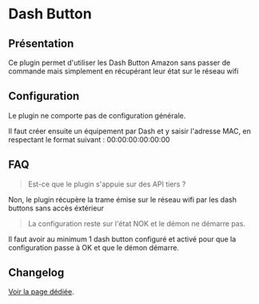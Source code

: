 # Dash Button

## Présentation

Ce plugin permet d'utiliser les Dash Button Amazon sans passer de commande mais simplement en récupérant leur état sur le réseau wifi

## Configuration

Le plugin ne comporte pas de configuration générale.

Il faut créer ensuite un équipement par Dash et y saisir l'adresse MAC, en respectant le format suivant :
00:00:00:00:00:00

## FAQ

> Est-ce que le plugin s'appuie sur des API tiers ?

Non, le plugin récupère la trame émise sur le réseau wifi par les dash buttons sans accès éxtérieur

>La configuration reste sur l'état NOK et le démon ne démarre pas.

Il faut avoir au minimum 1 dash button configuré et activé pour que la configuration passe à OK et que le démon démarre.

## Changelog

[Voir la page dédiée](changelog.md).
